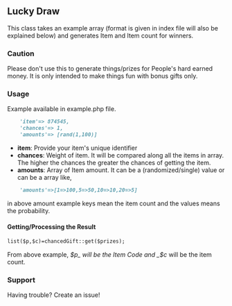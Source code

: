 ## Lucky Draw

This class takes an example array (format is given in index file will also be explained below) and generates Item and Item count for winners.

### Caution

Please don't use this to generate things/prizes for People's hard earned money. It is only intended to make things fun with bonus gifts only.

### Usage

Example available in example.php file.

```markdown
    'item'=> 874545,
    'chances'=> 1,
    'amounts'=> [rand(1,100)]
```

- **item**: Provide your item's unique identifier
- **chances**: Weight of item. It will be compared along all the items in array. The higher the chances the greater the chances of getting the item.
- **amounts**: Array of Item amount. It can be a (randomized/single) value or can be a array like,
```markdown
    'amounts'=>[1=>100,5=>50,10=>10,20=>5]
```
in above amount example keys mean the item count and the values means the probability.

#### Getting/Processing the Result
```markdown
list($p,$c)=chancedGift::get($prizes);
```

From above example, _$p_ will be the Item Code and _$c_ will be the item count.

### Support

Having trouble? Create an issue!
